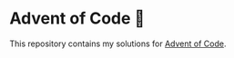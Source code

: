 # Advent of Code 🎄

This repository contains my solutions for [Advent of Code](https://adventofcode.com/).
